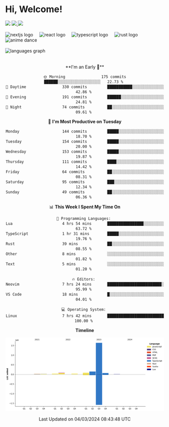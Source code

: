 <div align="center">
  <h1 align="left">
    Hi, Welcome!
  </h1>
  <div align="left">
    <div>
      <img src="https://img.shields.io/github/followers/kraken-afk.svg?style=social&label=Follow&maxAge=2592000" />
      <a href="https://twitter.com/trshppl">
        <img src="https://img.shields.io/twitter/follow/trshppl" />
      </a>
      <a href="https://nv-me.vercel.app">
        <img src="https://img.shields.io/badge/visit-my_site-blue" />
      </a>
    </div>
    <br />
    <div>
      <img src="https://skillicons.dev/icons?i=nextjs" height="40" alt="nextjs logo" />
      <img width="12" />
      <img src="https://skillicons.dev/icons?i=react" height="40" alt="react logo" />
      <img width="12" />
      <img src="https://skillicons.dev/icons?i=ts" height="40" alt="typescript logo" />
      <img width="12" />
      <img src="https://skillicons.dev/icons?i=rust" height="40" alt="rust logo" />
      <img src="https://media.tenor.com/sbvSVkB_hq8AAAAi/anime-dens.gif" alt="anime dance" height="40" />
    </div>
    <br />
    <div>
      <img src="https://github-readme-stats.vercel.app/api/top-langs?username=kraken-afk&locale=en&hide_title=false&layout=compact&card_width=320&langs_count=6&theme=rose_pine&hide_border=true&order=2" height="150" alt="languages graph" />
    </div>
  </div>
  <br />
  <br/>
  <!--START_SECTION:waka-->
**I'm an Early 🐤** 

```text
🌞 Morning                175 commits         ██████░░░░░░░░░░░░░░░░░░░   22.73 % 
🌆 Daytime                330 commits         ███████████░░░░░░░░░░░░░░   42.86 % 
🌃 Evening                191 commits         ██████░░░░░░░░░░░░░░░░░░░   24.81 % 
🌙 Night                  74 commits          ██░░░░░░░░░░░░░░░░░░░░░░░   09.61 % 
```
📅 **I'm Most Productive on Tuesday** 

```text
Monday                   144 commits         █████░░░░░░░░░░░░░░░░░░░░   18.70 % 
Tuesday                  154 commits         █████░░░░░░░░░░░░░░░░░░░░   20.00 % 
Wednesday                153 commits         █████░░░░░░░░░░░░░░░░░░░░   19.87 % 
Thursday                 111 commits         ████░░░░░░░░░░░░░░░░░░░░░   14.42 % 
Friday                   64 commits          ██░░░░░░░░░░░░░░░░░░░░░░░   08.31 % 
Saturday                 95 commits          ███░░░░░░░░░░░░░░░░░░░░░░   12.34 % 
Sunday                   49 commits          ██░░░░░░░░░░░░░░░░░░░░░░░   06.36 % 
```


📊 **This Week I Spent My Time On** 

```text
💬 Programming Languages: 
Lua                      4 hrs 54 mins       ████████████████░░░░░░░░░   63.72 % 
TypeScript               1 hr 31 mins        █████░░░░░░░░░░░░░░░░░░░░   19.76 % 
Rust                     39 mins             ██░░░░░░░░░░░░░░░░░░░░░░░   08.55 % 
Other                    8 mins              ░░░░░░░░░░░░░░░░░░░░░░░░░   01.82 % 
Text                     5 mins              ░░░░░░░░░░░░░░░░░░░░░░░░░   01.20 % 

🔥 Editors: 
Neovim                   7 hrs 24 mins       ████████████████████████░   95.99 % 
VS Code                  18 mins             █░░░░░░░░░░░░░░░░░░░░░░░░   04.01 % 

💻 Operating System: 
Linux                    7 hrs 42 mins       █████████████████████████   100.00 % 
```

**Timeline**

![Lines of Code chart](https://raw.githubusercontent.com/kraken-afk/kraken-afk/main/assets/bar_graph.png)


 Last Updated on 04/03/2024 08:43:48 UTC
<!--END_SECTION:waka-->
</div>
<br />